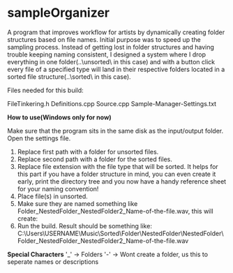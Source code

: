 # sampleOrganizer
A program that improves workflow for artists by dynamically creating folder structures based on file names.
Initial purpose was to speed up the sampling process. Instead of getting lost in folder structures and having trouble keeping naming consistent,
I designed a system where I drop everything in one folder(..\unsorted\ in this case) and with a button click every file of a specified type
will land in their respective folders located in a sorted file structure(..\sorted\ in this case).

Files needed for this build:

FileTinkering.h
Definitions.cpp
Source.cpp
Sample-Manager-Settings.txt

**How to use(Windows only for now)**

Make sure that the program sits in the same disk as the input/output folder. Open the settings file.
1. Replace first path with a folder for unsorted files.
2. Replace second path with a folder for the sorted files.
3. Replace file extension with the file type that will be sorted.
It helps for this part if you have a folder structure in mind, you can even create it early, print the directory tree and you now have a 
handy reference sheet for your naming convention!
4. Place file(s) in unsorted.
5. Make sure they are named something like Folder_NestedFolder_NestedFolder2_Name-of-the-file.wav, this will create:
6. Run the build. Result should be something like:
C:\Users\USERNAME\Music\Sorted\Folder\NestedFolder\NestedFolder\Folder_NestedFolder_NestedFolder2_Name-of-the-file.wav

**Special Characters**
'_' -> Folders
'-' -> Wont create a folder, us this to seperate names or descriptions
